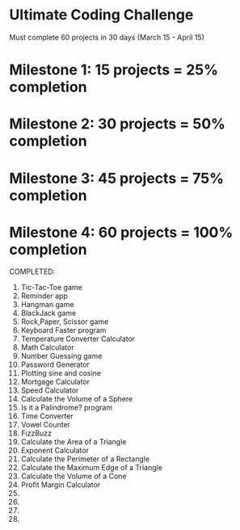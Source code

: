 # Ultimate Coding Challenge 
Must complete 60 projects in 30 days (March 15 - April 15)

# Milestone 1: 15 projects = 25% completion 
# Milestone 2: 30 projects = 50% completion
# Milestone 3: 45 projects = 75% completion 
# Milestone 4: 60 projects = 100% completion


COMPLETED: 

1. Tic-Tac-Toe game
2. Reminder app
3. Hangman game
4. BlackJack game
5. Rock,Paper, Scissor game
6. Keyboard Faster program
7. Temperature Converter Calculator
8. Math Calculator 
9. Number Guessing game
10. Password Generator
11. Plotting sine and cosine
12. Mortgage Calculator
13. Speed Calculator 
14. Calculate the Volume of a Sphere
15. Is it a Palindrome? program
16. Time Converter
17. Vowel Counter
18. FizzBuzz
19. Calculate the Area of a Triangle
20. Exponent Calculator
21. Calculate the Perimeter of a Rectangle
22. Calculate the Maximum Edge of a Triangle
23. Calculate the Volume of a Cone 
24. Profit Margin Calculator 
25.
26.
27.
28.
